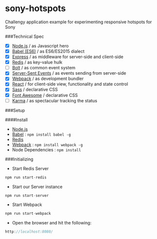 # sony-hotspots
Challengy application example for experimenting responsive hotspots for Sony

###Technical Spec
- [x] [Node.js](www.nodejs.org) / as Javascript hero
- [x] [Babel (ES6)](http://babel.io) / as ES6/ES2015 dialect
- [x] [Express](http://expressjs.com) / as middleware for server-side and client-side
- [x] [Redis](http://redis.io) / as key-value hulk
- [ ] [Bolt](https://github.com/ecto/bolt) / as common event system
- [x] [Server-Sent Events](https://developer.mozilla.org/en-US/docs/Web/API/Server-sent_events) / as events sending from server-side
- [x] [Webpack](https://webpack.github.io/) / as development bundler
- [x] [React](https://facebook.github.io/react/) / for client-side view, functionality and state control
- [x] [Sass](http://sass-lang.com/) / declarative CSS
- [x] [Font Awesome](https://fortawesome.github.io/Font-Awesome/) / declarative CSS
- [ ] [Karma](https://karma-runner.github.io/0.13/index.html) / as spectacular tracking the status

<!--<img src="http://oi65.tinypic.com/idy4g9.jpg" style="width: 100%;" border="0">-->

###Setup

####Install
* [Node.js](https://nodejs.org/en/download/)
* [Babel](http://babeljs.io/) : ```npm install babel -g```
* [Redis](http://redis.io/download)
* [Webpack](https://webpack.github.io/) : ```npm install webpack -g```
* Node Dependencies : ```npm install```

###Initializing

* Start Redis Server

```javascript
npm run start-redis
```

* Start our Server instance

```javascript
npm run start-server
```

* Start Webpack

```javascript
npm run start-webpack
```

* Open the browser and hit the following:

```javascript
http://localhost:8080/
```